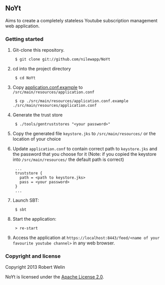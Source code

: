 ## NoYt

Aims to create a completely stateless Youtube subscription management web
application.

### Getting started

1. Git-clone this repository.

        $ git clone git://github.com/nilewapp/NoYt

2. cd into the project directory

        $ cd NoYt


3. Copy [application.conf.example](/src/main/resources/application.conf.example)
   to `/src/main/resources/application.conf`

        $ cp ./src/main/resources/application.conf.example ./src/main/resources/application.conf

4. Generate the trust store

        $ ./tools/gentruststores "<your password>"

5. Copy the generated file `keystore.jks` to `/src/main/resources/` or the
   location of your choice

6. Update `application.conf` to contain correct path to `keystore.jks` and the
   password that you choose for it (Note: if you copied the keystore into
   `/src/main/resources/` the default path is correct)

        ...
        truststore {
          path = <path to keystore.jks>
          pass = <your password>
        }
        ...

7. Launch SBT:

        $ sbt

8. Start the application:

        > re-start

9. Access the application at `https://localhost:8443/feed/<name of your favourite
   youtube channel>` in any web browser.


### Copyright and license

Copyright 2013 Robert Welin

NoYt is licensed under the [Apache License 2.0](https://www.apache.org/licenses/LICENSE-2.0).
